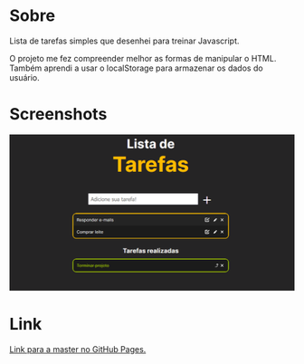 # Sobre

Lista de tarefas simples que desenhei para treinar Javascript.

O projeto me fez compreender melhor as formas de manipular o HTML. Também aprendi a usar o localStorage para armazenar os dados do usuário.

# Screenshots

![Desktop preview](readme/desktop-preview.png)

# Link

[Link para a master no GitHub Pages.](https://g-pg.github.io/to-do-list/)
